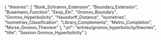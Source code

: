 {
    "theories": [
        "Bonk_Schramm_Extension",
        "Boundary_Extension",
        "Busemann_Function",
        "Eexp_Eln",
        "Gromov_Boundary",
        "Gromov_Hyperbolicity",
        "Hausdorff_Distance",
        "Isometries",
        "Isometries_Classification",
        "Library_Complements",
        "Metric_Completion",
        "Morse_Gromov_Theorem"
    ],
    "url": "entries/gromov_hyperbolicity/theories",
    "title": "Session Gromov_Hyperbolicity"
}
